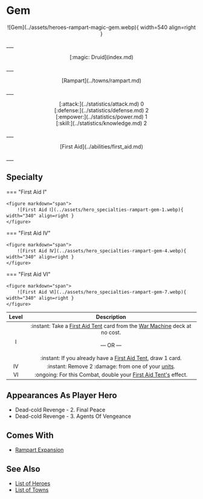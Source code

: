 # Gem

<p style="text-align: center;" markdown>![Gem](../assets/heroes-rampart-magic-gem.webp){ width=540 align=right }</p>
___
<p style="text-align: center;" markdown>[:magic: Druid](index.md)</p>
___
<p style="text-align: center;" markdown>[Rampart](../towns/rampart.md)</p>
___

<p style="text-align: center;" markdown>[:attack:](../statistics/attack.md)&nbsp;0</br>[:defense:](../statistics/defense.md)&nbsp;2</br>[:empower:](../statistics/power.md)&nbsp;1</br>[:skill:](../statistics/knowledge.md)&nbsp;2</p>
___
<p style="text-align: center;" markdown>[First Aid](../abilities/first_aid.md)</p>
___

## Specialty

=== "First Aid Ⅰ"

    <figure markdown="span">
        ![First Aid Ⅰ](../assets/hero_specialties-rampart-gem-1.webp){ width="340" align=right }
    </figure>

=== "First Aid Ⅳ"

    <figure markdown="span">
        ![First Aid Ⅳ](../assets/hero_specialties-rampart-gem-4.webp){ width="340" align=right }
    </figure>

=== "First Aid Ⅵ"

    <figure markdown="span">
        ![First Aid Ⅵ](../assets/hero_specialties-rampart-gem-7.webp){ width="340" align=right }
    </figure>


| Level | Description |
| :---: | :---: |
| Ⅰ | :instant: Take a [First Aid Tent](../war_machines/first_aid_tent.md) card from the [War Machine](../war_machines/index.md) deck at no cost.<br><br>— OR —<br><br>:instant: If you already have a [First Aid Tent](../war_machines/first_aid_tent.md), draw 1 card. |
| Ⅳ | :instant: Remove 2 :damage: from one of your [units](../units/index.md). |
| Ⅵ | :ongoing: For this Combat, double your [First Aid Tent's](../war_machines/first_aid_tent.md) effect. |


## Appearances As Player Hero

- Dead-cold Revenge - 2. Final Peace
- Dead-cold Revenge - 3. Agents Of Vengeance


## Comes With

- [Rampart Expansion](../content.md)


## See Also

- [List of Heroes](index.md)
- [List of Towns](../towns/index.md)

